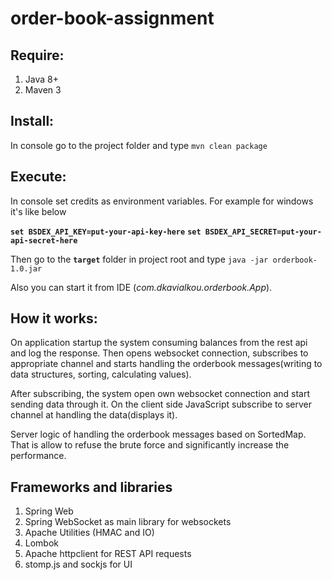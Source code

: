 # order-book-assignment

## Require:
1. Java 8+
2. Maven 3

## Install:
In console go to the project folder and type `mvn clean package`

## Execute:
In console set credits as environment variables. For example for windows it's like below

**`set BSDEX_API_KEY=put-your-api-key-here`**
**`set BSDEX_API_SECRET=put-your-api-secret-here`**

Then go to the **`target`** folder in project root and type `java -jar orderbook-1.0.jar`


Also you can start it from IDE (_com.dkavialkou.orderbook.App_).

## How it works:
On application startup the system consuming balances from the rest api and log the response.
Then opens websocket connection, subscribes to appropriate channel 
and starts handling the orderbook messages(writing to data structures, sorting, calculating values).

After subscribing, the system open own websocket connection and start sending data through it.
On the client side JavaScript subscribe to server channel at handling the data(displays it).

Server logic of handling the orderbook messages based on SortedMap. 
That is allow to refuse the brute force and significantly increase the performance.

## Frameworks and libraries
1. Spring Web
2. Spring WebSocket as main library for websockets
3. Apache Utilities (HMAC and IO)
4. Lombok
5. Apache httpclient for REST API requests
6. stomp.js and sockjs for UI
